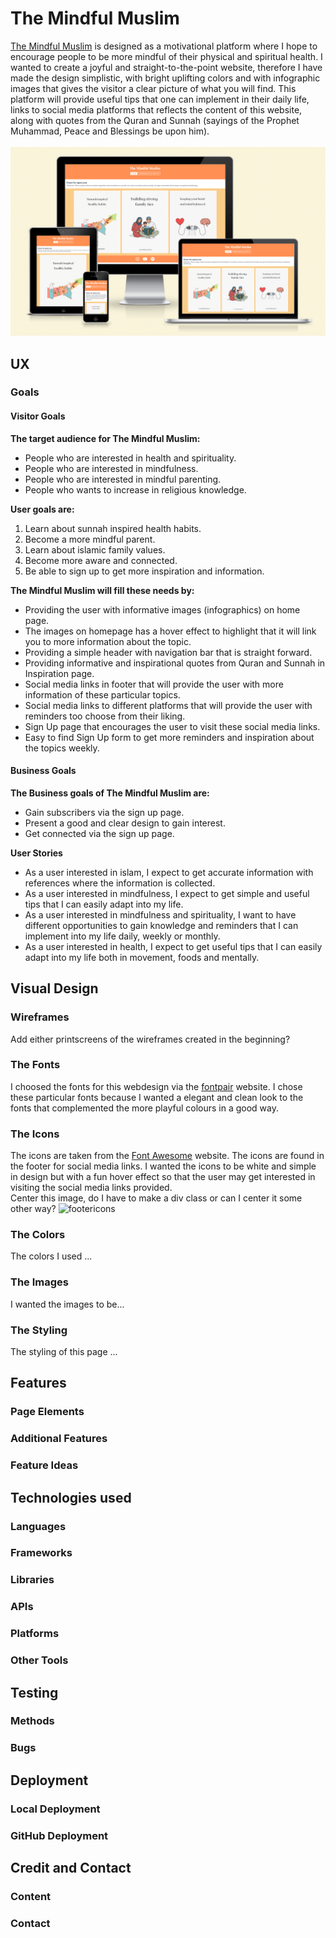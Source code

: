 # The Mindful Muslim

[The Mindful Muslim](https://mristimaki.github.io/themindfulmuslim/) is designed as a motivational platform where I hope to encourage people to be more mindful of their physical and spiritual health. I wanted to create a joyful and straight-to-the-point website, therefore I have made the design simplistic, with bright uplifting colors and with infographic images that gives the visitor a clear picture of what you will find. This platform will provide useful tips that one can implement in their daily life, links to social media platforms that reflects the content of this website, along with quotes from the Quran and Sunnah (sayings of the Prophet Muhammad, Peace and Blessings be upon him).
<br>
<br>
<img src="assets/images/homepage.png" alt="Homepage view on different devices">
<br>
## UX

### Goals

#### Visitor Goals

**The target audience for The Mindful Muslim:**

- People who are interested in health and spirituality.
- People who are interested in mindfulness.
- People who are interested in mindful parenting.
- People who wants to increase in religious knowledge. 

**User goals are:**

1. Learn about sunnah inspired health habits.
2. Become a more mindful parent.
3. Learn about islamic family values.
4. Become more aware and connected. 
5. Be able to sign up to get more inspiration and information.

**The Mindful Muslim will fill these needs by:**

- Providing the user with informative images (infographics) on home page.
- The images on homepage has a hover effect to highlight that it will link you to more information about the topic.
- Providing a simple header with navigation bar that is straight forward.
- Providing informative and inspirational quotes from Quran and Sunnah in Inspiration page.
- Social media links in footer that will provide the user with more information of these particular topics.
- Social media links to different platforms that will provide the user with reminders too choose from their liking. 
- Sign Up page that encourages the user to visit these social media links.
- Easy to find Sign Up form to get more reminders and inspiration about the topics weekly. 

#### Business Goals

**The Business goals of The Mindful Muslim are:**

- Gain subscribers via the sign up page.
- Present a good and clear design to gain interest.
- Get connected via the sign up page.

**User Stories** 
* As a user interested in islam, I expect to get accurate information with references where the information is collected.
* As a user interested in mindfulness, I expect to get simple and useful tips that I can easily adapt into my life.
* As a user interested in mindfulness and spirituality, I want to have different opportunities to gain knowledge and reminders that I can implement into my life daily, weekly or monthly. 
* As a user interested in health, I expect to get useful tips that I can easily adapt into my life both in movement, foods and mentally. 

## Visual Design

### Wireframes
Add either printscreens of the wireframes created in the beginning?

### The Fonts
I choosed the fonts for this webdesign via the [fontpair](https://www.fontpair.co/all) website.
I chose these particular fonts because I wanted a elegant and clean look to the fonts that complemented the more playful colours in a good way. 

### The Icons
The icons are taken from the [Font Awesome](https://fontawesome.com/) website. 
The icons are found in the footer for social media links. I wanted the icons to be white and simple in design but with a fun hover effect so that the user may get interested in visiting the social media links provided.
<br>
Center this image, do I have to make a div class or can I center it some other way?
![footericons](https://user-images.githubusercontent.com/121927123/219289600-3d5546c5-c7c7-42eb-9d62-98ec9bbb3d98.png)


### The Colors
The colors I used ...

### The Images
I wanted the images to be...


### The Styling
The styling of this page ...

## Features

### Page Elements

### Additional Features

### Feature Ideas

## Technologies used

### Languages
### Frameworks
### Libraries
### APIs
### Platforms
### Other Tools

## Testing

### Methods
### Bugs

## Deployment

### Local Deployment
### GitHub Deployment


## Credit and Contact

### Content
### Contact
